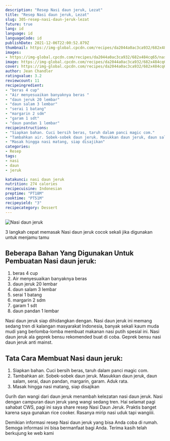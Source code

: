 ```yaml
---
description: "Resep Nasi daun jeruk, Lezat"
title: "Resep Nasi daun jeruk, Lezat"
slug: 305-resep-nasi-daun-jeruk-lezat
future: true
lang: id
language: id
languageCode: id
publishDate: 2021-12-06T22:00:52.879Z 
thumbnail: https://img-global.cpcdn.com/recipes/da2044a0ac3ca932/682x484cq65/nasi-daun-jeruk-foto-resep-utama.png
images:
- https://img-global.cpcdn.com/recipes/da2044a0ac3ca932/682x484cq65/nasi-daun-jeruk-foto-resep-utama.png
image: https://img-global.cpcdn.com/recipes/da2044a0ac3ca932/682x484cq65/nasi-daun-jeruk-foto-resep-utama.png
cover: https://img-global.cpcdn.com/recipes/da2044a0ac3ca932/682x484cq65/nasi-daun-jeruk-foto-resep-utama.png
author: Jean Chandler
ratingvalue: 3.2
reviewcount: 11
recipeingredient:
- "beras 4 cup"
- "Air menyesuaikan banyaknya beras "
- "daun jeruk 20 lembar"
- "daun salam 3 lembar"
- "serai 1 batang"
- "margarin 2 sdm"
- "garam 1 sdt"
- "daun pandan 1 lembar"
recipeinstructions:
- "Siapkan bahan. Cuci bersih beras, taruh dalam panci magic com."
- "Tambahkan air. Sobek-sobek daun jeruk. Masukkan daun jeruk, daun salam, serai, daun pandan, margarin, garam. Aduk rata."
- "Masak hingga nasi matang, siap disajikan"
categories:
- Resep
tags:
- nasi
- daun
- jeruk

katakunci: nasi daun jeruk 
nutrition: 274 calories
recipecuisine: Indonesian
preptime: "PT18M"
cooktime: "PT51M"
recipeyield: "3"
recipecategory: Dessert
---
```



![Nasi daun jeruk](https://img-global.cpcdn.com/recipes/da2044a0ac3ca932/682x484cq65/nasi-daun-jeruk-foto-resep-utama.png)

3 langkah cepat memasak  Nasi daun jeruk cocok sekali jika digunakan untuk menjamu tamu

<!--inarticleads1-->

## Beberapa Bahan Yang Digunakan Untuk Pembuatan Nasi daun jeruk:

1. beras 4 cup
1. Air menyesuaikan banyaknya beras 
1. daun jeruk 20 lembar
1. daun salam 3 lembar
1. serai 1 batang
1. margarin 2 sdm
1. garam 1 sdt
1. daun pandan 1 lembar

Nasi daun jeruk siap dihidangkan dengan. Nasi daun jeruk ini memang sedang tren di kalangan masyarakat Indonesia, banyak sekali kaum muda mudi yang berlomba-lomba membuat makanan nasi putih spesial ini. Nasi daun jeruk ala geprek bensu rekomended buat di coba. Geprek bensu nasi daun jeruk anti mainst. 

<!--inarticleads2-->

## Tata Cara Membuat Nasi daun jeruk:

1. Siapkan bahan. Cuci bersih beras, taruh dalam panci magic com.
1. Tambahkan air. Sobek-sobek daun jeruk. Masukkan daun jeruk, daun salam, serai, daun pandan, margarin, garam. Aduk rata.
1. Masak hingga nasi matang, siap disajikan


Gurih dan wangi dari daun jeruk menambah kelezatan nasi daun jeruk. Nasi dengan campuran daun jeruk yang wangi sedang tren. Hai selamat pagi sahabat CWS, pagi ini saya share resep Nasi Daun Jeruk. Praktis banget karena saya gunakan rice cooker. Rasanya mirip nasi uduk tapi wangiiii. 

Demikian informasi  resep Nasi daun jeruk   yang bisa Anda coba di rumah. Semoga informasi ini bisa bermanfaat bagi Anda. Terima kasih telah berkujung ke web kami
